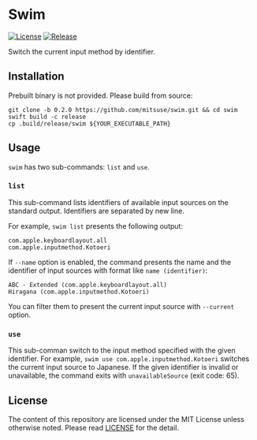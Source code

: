 # Swim

[![License][badge-license]][license]
[![Release][release-badge]][release]

Switch the current input method by identifier.


## Installation

Prebuilt binary is not provided. Please build from source:

```
git clone -b 0.2.0 https://github.com/mitsuse/swim.git && cd swim
swift build -c release
cp .build/release/swim ${YOUR_EXECUTABLE_PATH}
```


## Usage

`swim` has two sub-commands: `list` and `use`.

### `list`

This sub-command lists identifiers of available input sources on the standard output.
Identifiers are separated by new line.

For example, `swim list` presents the following output:

```
com.apple.keyboardlayout.all
com.apple.inputmethod.Kotoeri
```

If `--name` option is enabled,
the command presents the name and the identifier of input sources
with format like `name (identifier)`:

```
ABC - Extended (com.apple.keyboardlayout.all)
Hiragana (com.apple.inputmethod.Kotoeri)
```

You can filter them to present the current input source with `--current` option.


### `use`

This sub-comman switch to the input method specified with the given identifier.
For example, `swim use com.apple.inputmethod.Kotoeri` switches the current input source to
Japanese.
If the given identifier is invalid or unavailable,
the command exits with `unavailableSource` (exit code: 65).


## License

The content of this repository are licensed under the MIT License unless otherwise noted.
Please read [LICENSE][license] for the detail.


[badge-license]: https://img.shields.io/badge/license-MIT-yellowgreen.svg?style=flat-square
[license]: LICENSE
[release-badge]: https://img.shields.io/github/tag/mitsuse/swim.svg?style=flat-square
[release]: https://github.com/mitsuse/swim/releases
